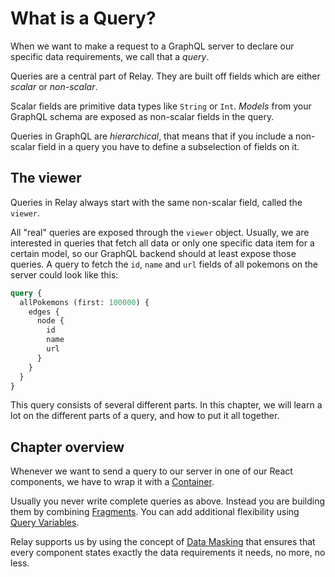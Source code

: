 # What is a Query?

When we want to make a request to a GraphQL server to declare our specific data requirements, we call that a *query*.

Queries are a central part of Relay. They are built off fields which are either *scalar* or *non-scalar*.

Scalar fields are primitive data types like `String` or `Int`.
*Models* from your GraphQL schema are exposed as non-scalar fields in the query.

Queries in GraphQL are *hierarchical*, that means that if you  include a non-scalar field in a query you have to define a subselection of fields on it.

## The viewer

Queries in Relay always start with the same non-scalar field, called the `viewer`.

All "real" queries are exposed through the `viewer` object. Usually, we are interested in queries that fetch all data or only one specific data item for a certain model, so our GraphQL backend should at least expose those queries. A query to fetch the `id`, `name` and `url` fields of all pokemons on the server could look like this:

```graphql
query {
  allPokemons (first: 100000) {
    edges {
      node {
        id
        name
        url
      }
    }
  }
}
```

This query consists of several different parts. In this chapter, we will learn a lot on the different parts of a query, and how to put it all together.

## Chapter overview

Whenever we want to send a query to our server in one of our React components, we have to wrap it with a [Container](containers-fragments.md).

Usually you never write complete queries as above. Instead you are building them by combining [Fragments](containers-fragments.md). You can add additional flexibility using [Query Variables](variables.md).

Relay supports us by using the concept of [Data Masking](data-masking.md) that ensures that every component states exactly the data requirements it needs, no more, no less.
